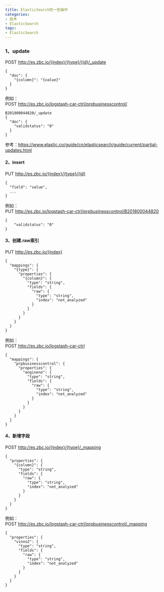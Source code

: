 ```yaml
---
title: ElasticSearch的一些操作
categories:
- 技术
- ElasticSearch
tags:
- ElasticSearch
---
```


### 1、update

POST http://es.zbc.io/{index}/{type}/{id}/_update

    {
      "doc": {
        "{column}": "{value}"
      }
    }

例如：  
POST http://es.zbc.io/logstash-car-ctrl/prpbusinesscontrol/

    B201800044820/_update
    {
      "doc": {
        "validstatus": "0"
      }
    }

参考：https://www.elastic.co/guide/cn/elasticsearch/guide/current/partial-updates.html

#### 2、insert

PUT http://es.zbc.io/{index}/{type}/{id}

    {
      "field": "value",
      ...
    }

例如：  
PUT http://es.zbc.io/logstash-car-ctrl/prpbusinesscontrol/B201800044820

    {
        "validstatus": "0"
    }


#### 3、创建.raw索引

PUT http://es.zbc.io/{index}

    {
      "mappings": {
        "{type}": {
          "properties": {
            "{column}": {
              "type": "string",
              "fields": {
                "raw": {
                  "type": "string",
                  "index": "not_analyzed"
                }
              }
            }
          }
        }
      }
    }

例如：  
POST http://es.zbc.io/logstash-car-ctrl

    {
      "mappings": {
        "prpbusinesscontrol": {
          "properties": {
            "engineno": {
              "type": "string",
              "fields": {
                "raw": {
                  "type": "string",
                  "index": "not_analyzed"
                }
              }
            }
          }
        }
      }
    }

#### 4、新增字段

POST http://es.zbc.io/{index}/{type}/_mapping

    {
      "properties": {
        "{column}": {
          "type": "string",
          "fields": {
            "raw": {
              "type": "string",
              "index": "not_analyzed"
            }
          }
        }
      }
    }

例如：  
POST http://es.zbc.io/logstash-car-ctrl/prpbusinesscontrol/_mapping

    {
      "properties": {
        "vinno2": {
          "type": "string",
          "fields": {
            "raw": {
              "type": "string",
              "index": "not_analyzed"
            }
          }
        }
      }
    }

